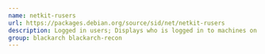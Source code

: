 ```yaml
---
name: netkit-rusers
url: https://packages.debian.org/source/sid/net/netkit-rusers
description: Logged in users; Displays who is logged in to machines on local network.
group: blackarch blackarch-recon
---
```

